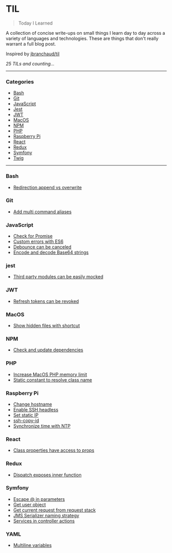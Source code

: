 # TIL

> Today I Learned

A collection of concise write-ups on small things I learn day to day across a
variety of languages and technologies. These are things that don't really
warrant a full blog post.

Inspired by [jbranchaud/til](https://github.com/jbranchaud/til)

_25 TILs and counting..._

---

### Categories

* [Bash](#bash)
* [Git](#git)
* [JavaScript](#javascript)
* [Jest](#jest)
* [JWT](#jwt)
* [MacOS](#macos)
* [NPM](#npm)
* [PHP](#php)
* [Raspberry Pi](#raspberry-pi)
* [React](#react)
* [Redux](#redux)
* [Symfony](#symfony)
* [Twig](#twig)

---

### Bash

* [Redirection append vs overwrite](bash/redirection-append-vs-overwrite.md)

### Git

* [Add multi command aliases](git/add-multi-command-aliases.md)

### JavaScript

* [Check for Promise](javascript/check-for-promise.md)
* [Custom errors with ES6](javascript/custom-errors-with-es6.md)
* [Debounce can be canceled](javascript/debounce-can-be-canceled.md)
* [Encode and decode Base64 strings](javascript/encode-and-decode-base64-strings.md)

### jest

* [Third party modules can be easily mocked](jest/third-party-modules-can-be-easily-mocked.md)

### JWT

* [Refresh tokens can be revoked](jwt/refresh-tokens-can-be-revoked.md)

### MacOS

* [Show hidden files with shortcut](macos/show-hidden-files-with-shortcut.md)

### NPM

* [Check and update dependencies](npm/check-and-update-dependencies.md)

### PHP

* [Increase MacOS PHP memory limit](php/increase-macos-php-memory-limit.md)
* [Static constant to resolve class name](php/static-constant-to-resolve-class-name.md)

### Raspberry Pi

* [Change hostname](raspberrypi/change-hostname.md)
* [Enable SSH headless](raspberrypi/enable-ssh-headless.md)
* [Set static IP](raspberrypi/set-static-ip.md)
* [ssh-copy-id](raspberrypi/ssh-copy-id.md)
* [Synchronize time with NTP](raspberrypi/synchronize-time-with-ntp.md)

### React

* [Class properties have access to props](react/class-properties-have-access-to-props.md)

### Redux

* [Dispatch exposes inner function](redux/dispatch-exposes-inner-function.md)

### Symfony

* [Escape @ in parameters](symfony/escape-at-in-parameters.md)
* [Get user object](symfony/get-user-object.md)
* [Get current request from request stack](symfony/get-current-request-from-request-stack.md)
* [JMS Serializer naming strategy](symfony/jms-serializer-naming-strategy.md)
* [Services in controller actions](symfony/services-in-controller-actions.md)

### YAML

* [Multiline variables](yaml/multiline-variables.md)
